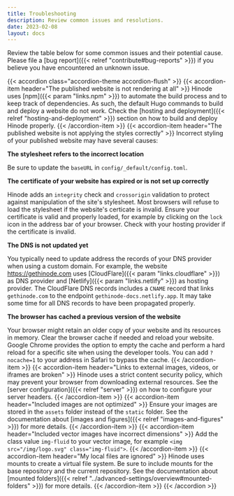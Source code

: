 ```yaml
---
title: Troubleshooting
description: Review common issues and resolutions.
date: 2023-02-08
layout: docs
---
```


Review the table below for some common issues and their potential cause. Please file a [bug report]({{< relref "contribute#bug-reports" >}}) if you believe you have encountered an unknown issue.

<!-- markdownlint-disable MD036 MD037 -->
{{< accordion class="accordion-theme accordion-flush" >}}
  {{< accordion-item header="The published website is not rendering at all" >}}
    Hinode uses [npm]({{< param "links.npm" >}}) to automate the build process and to keep track of dependencies. As such, the default Hugo commands to build and deploy a website do not work. Check the [hosting and deployment]({{< relref "hosting-and-deployment" >}}) section on how to build and deploy Hinode properly.
  {{< /accordion-item >}}
  {{< accordion-item header="The published website is not applying the styles correctly" >}}
    Incorrect styling of your published website may have several causes:

  **The stylesheet refers to the incorrect location**

  Be sure to update the `baseURL` in `config/_default/config.toml`.

  **The certificate of your website has expired or is not set up correctly**

  Hinode adds an `integrity` check and `crossorigin` validation to protect against manipulation of the site's stylesheet. Most browsers will refuse to load the stylesheet if the website's certicate is invalid. Ensure your certificate is valid and properly loaded, for example by clicking on the `lock` icon in the address bar of your browser. Check with your hosting provider if the certificate is invalid.

  **The DNS is not updated yet**

  You typically need to update address the records of your DNS provider when using a custom domain. For example, the website https://gethinode.com uses [CloudFlare]({{< param "links.cloudflare" >}}) as DNS provider and [Netlify]({{< param "links.netlify" >}}) as hosting provider. The CloudFlare DNS records includes a `CNAME` record that links `gethinode.com` to the endpoint `gethinode-docs.netlify.app`. It may take some time for all DNS records to have been propagated properly.

  **The browser has cached a previous version of the website**

  Your browser might retain an older copy of your website and its resources in memory. Clear the browser cache if needed and reload your website. Google Chrome provides the option to empty the cache and perform a hard reload for a specific site when using the developer tools. You can add `?nocache=1` to your address in Safari to bypass the cache.
  {{< /accordion-item >}}
  {{< accordion-item header="Links to external images, videos, or iframes are broken" >}}
    Hinode uses a strict content security policy, which may prevent your browser from downloading external resources. See the [server configuration]({{< relref "server" >}}) on how to configure your server headers.
  {{< /accordion-item >}}
  {{< accordion-item header="Included images are not optimized" >}}
    Ensure your images are stored in the `assets` folder instead of the `static` folder. See the documentation about [images and figures]({{< relref "images-and-figures" >}}) for more details.
  {{< /accordion-item >}}
  {{< accordion-item header="Included vector images have incorrect dimensions" >}}
    Add the class value `img-fluid` to your vector image, for example `<img src="/img/logo.svg" class="img-fluid">`.
  {{< /accordion-item >}}
  {{< accordion-item header="My local files are ignored" >}}
    Hinode uses mounts to create a virtual file system. Be sure to include mounts for the base repository and the current repository. See the documentation about [mounted folders]({{< relref "../advanced-settings/overview#mounted-folders" >}}) for more details.
  {{< /accordion-item >}}
{{< /accordion >}}
<!-- markdownlint-enable MD036 MD037 -->
